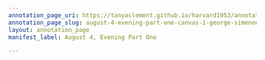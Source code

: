```yaml
---
annotation_page_uri: https://tanyaclement.github.io/harvard1953/annotations/august-4-evening-part-one-canvas-1-george-simenon.json
annotation_page_slug: august-4-evening-part-one-canvas-1-george-simenon
layout: annotation_page
manifest_label: August 4, Evening Part One

---
```

